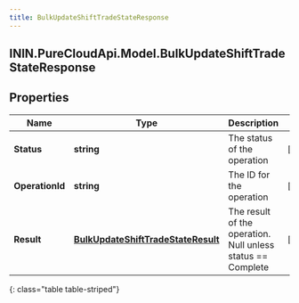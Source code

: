 ```yaml
---
title: BulkUpdateShiftTradeStateResponse
---
```

## ININ.PureCloudApi.Model.BulkUpdateShiftTradeStateResponse

## Properties

|Name | Type | Description | Notes|
|------------ | ------------- | ------------- | -------------|
| **Status** | **string** | The status of the operation | [optional] |
| **OperationId** | **string** | The ID for the operation | [optional] |
| **Result** | [**BulkUpdateShiftTradeStateResult**](BulkUpdateShiftTradeStateResult.html) | The result of the operation.  Null unless status == Complete | [optional] |
{: class="table table-striped"}


